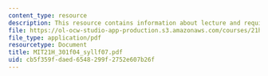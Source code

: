 ```yaml
---
content_type: resource
description: This resource contains information about lecture and required text.
file: https://ol-ocw-studio-app-production.s3.amazonaws.com/courses/21h-301-the-ancient-world-greece-fall-2004/cb5f359fdaed6548299f2752e607b26f_MIT21H_301f04_syllf07.pdf
file_type: application/pdf
resourcetype: Document
title: MIT21H_301f04_syllf07.pdf
uid: cb5f359f-daed-6548-299f-2752e607b26f
---
```


